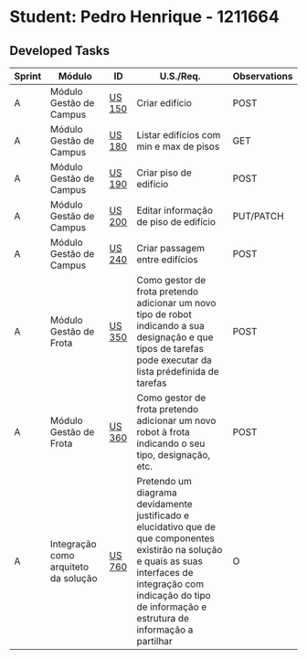 # Student: Pedro Henrique - 1211664

## Developed Tasks

| Sprint | Módulo                                  | ID                           | U.S./Req.                                                                                                                                                                                             | Observations |
| ------ |-----------------------------------------|------------------------------|-------------------------------------------------------------------------------------------------------------------------------------------------------------------------------------------------------|--------------|
| A      | Módulo Gestão de Campus                 | [US 150](../US150/readme.md) | Criar edifício                                                                                                                                                                                        | POST         |
| A      | Módulo Gestão de Campus                 | [US 180](../US180/readme.md) | Listar edifícios com min e max de pisos                                                                                                                                                               | GET          |
| A      | Módulo Gestão de Campus                 | [US 190](../US190/readme.md) | Criar piso de edifício                                                                                                                                                                                | POST         |
| A      | Módulo Gestão de Campus                 | [US 200](../US200/readme.md) | Editar informação de piso de edifício                                                                                                                                                                 | PUT/PATCH    |
| A      | Módulo Gestão de Campus                 | [US 240](../US240/readme.md) | Criar passagem entre edifícios                                                                                                                                                                        | POST         |
| A      | Módulo Gestão de Frota                  | [US 350](../US350/readme.md) | Como gestor de frota pretendo adicionar um novo tipo de robot indicando a sua designação e que tipos de tarefas pode executar da lista prédefinida de tarefas                                         | POST         |
| A      | Módulo Gestão de Frota                  | [US 360](../US360/readme.md) | Como gestor de frota pretendo adicionar um novo robot à frota indicando o seu tipo, designação, etc.                                                                                                  | POST         |
| A      | Integração como arquiteto da solução    | [US 760](../US760/readme.md) | Pretendo um diagrama devidamente justificado e elucidativo que de que componentes existirão na solução e quais as suas interfaces de integração com indicação do tipo de informação e estrutura de informação a partilhar | O            |



